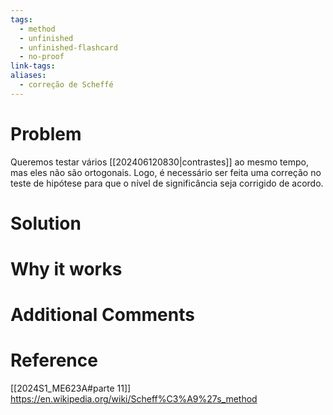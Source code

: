 ```yaml
---
tags:
  - method
  - unfinished
  - unfinished-flashcard
  - no-proof
link-tags: 
aliases:
  - correção de Scheffé
---
```

# Problem
Queremos testar vários [[202406120830|contrastes]] ao mesmo tempo, mas eles não são ortogonais. Logo, é necessário ser feita uma correção no teste de hipótese para que o nível de significância seja corrigido de acordo.
# Solution


# Why it works


# Additional Comments


# Reference
[[2024S1_ME623A#parte 11]]
https://en.wikipedia.org/wiki/Scheff%C3%A9%27s_method




